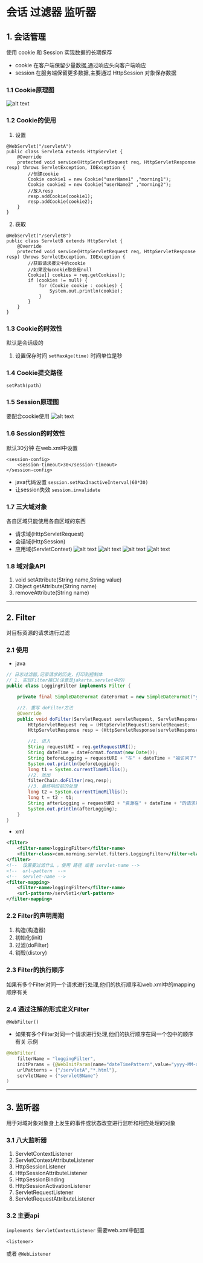 # 会话 过滤器 监听器
## 1. 会话管理
使用 cookie 和 Session 实现数据的长期保存
+ cookie 在客户端保留少量数据,通过响应头向客户端响应
+ session 在服务端保留更多数据,主要通过 HttpSession 对象保存数据
### 1.1 Cookie原理图
![alt text](image.png)
### 1.2 Cookie的使用
1. 设置
```
@WebServlet("/servletA")
public class ServletA extends HttpServlet {
    @Override
    protected void service(HttpServletRequest req, HttpServletResponse resp) throws ServletException, IOException {
        //创建cookie
        Cookie cookie1 = new Cookie("userName1" ,"morning1");
        Cookie cookie2 = new Cookie("userName2" ,"morning2");
        //放入resp
        resp.addCookie(cookie1);
        resp.addCookie(cookie2);
    }
}
```
2. 获取
```
@WebServlet("/servletB")
public class ServletB extends HttpServlet {
    @Override
    protected void service(HttpServletRequest req, HttpServletResponse resp) throws ServletException, IOException {
        //获取请求报文中的cookie
        //如果没有cookie那会是null
        Cookie[] cookies = req.getCookies();
        if (cookies != null) {
            for (Cookie cookie : cookies) {
                System.out.println(cookie);
            }
        }
    }
}
```

### 1.3 Cookie的时效性
默认是会话级的
1. 设置保存时间
`setMaxAge(time)`
时间单位是秒

### 1.4 Cookie提交路径
`setPath(path)`

### 1.5 Session原理图
要配合cookie使用
![alt text](image-1.png)

### 1.6 Session的时效性
默认30分钟
在web.xml中设置
```
<session-config>
    <session-timeout>30</session-timeout>
</session-config>
```
+ java代码设置
`session.setMaxInactiveInterval(60*30)`
+ 让session失效
`session.invalidate`

### 1.7 三大域对象
各自区域只能使用各自区域的东西
+ 请求域(HttpServletRequest)
+ 会话域(HttpSession)
+ 应用域(ServletContext)
![alt text](image-2.png)
![alt text](image-3.png)
![alt text](image-4.png)
![alt text](image-5.png)

### 1.8 域对象API
1. void setAttribute(String name,String value)
2. Object getAttribute(String name)
3. removeAttribute(String name)

***

## 2. Filter
对目标资源的请求进行过滤

### 2.1 使用
+ java
```java
// 日志过滤器,记录请求的历史，打印到控制体
// 1. 实现Filter接口(注意是jakarta.servlet中的)
public class LoggingFilter implements Filter {

    private final SimpleDateFormat dateFormat = new SimpleDateFormat("yyyy-MM-dd HH:mm:ss");

    //2. 重写 doFilter方法
    @Override
    public void doFilter(ServletRequest servletRequest, ServletResponse servletResponse, FilterChain filterChain) throws IOException, ServletException {
        HttpServletRequest req = (HttpServletRequest)servletRequest;
        HttpServletResponse resp = (HttpServletResponse)servletResponse; 

        //1. 进入
        String requestURI = req.getRequestURI();
        String dateTime = dateFormat.format(new Date());
        String beforeLogging = requestURI + "在" + dateTime + "被访问了";
        System.out.println(beforeLogging);
        long t1 = System.currentTimeMillis();
        //2. 放出
        filterChain.doFilter(req,resp);
        //3. 最终响应前的处理
        long t2 = System.currentTimeMillis();
        long t = t2 - t1;
        String afterLogging = requestURI + "资源在" + dateTime + "的请求耗时" + t + "ms";
        System.out.println(afterLogging);
    }
}
```
+ xml
```xml
<filter>
    <filter-name>loggingFilter</filter-name>
    <filter-class>com.morning.servlet.filters.LoggingFilter</filter-class>
</filter>
<!--  设置要过滤什么 ，使用 路径 或者 servlet-name -->
<!--  url-pattern  -->
<!--  servlet-name -->
<filter-mapping>
    <filter-name>loggingFilter</filter-name>
    <url-pattern>/servlet1</url-pattern>
</filter-mapping>
```

### 2.2 Filter的声明周期
1. 构造(构造器)
2. 初始化(init)
3. 过滤(doFilter)
4. 销毁(distory)

### 2.3 Filter的执行顺序
如果有多个Filter对同一个请求进行处理,他们的执行顺序和web.xml中的mapping顺序有关

### 2.4 通过注解的形式定义Filter
`@WebFilter()`
+ 如果有多个Filter对同一个请求进行处理,他们的执行顺序在同一个包中的顺序有关
示例
```java
@WebFilter(
    filterName = "loggingFilter",
    initParams = {@WebInitParam(name="dateTimePattern",value="yyyy-MM-dd HH:mm:ss")},
    urlPatterns = {"/servletA","*.html"},
    servletName = {"servletBName"}
)
```

***

## 3. 监听器
用于对域对象对象身上发生的事件或状态改变进行监听和相应处理的对象

### 3.1 八大监听器
1. ServletContextListener
2. ServletContextAttributeListener
3. HttpSessionListener
4. HttpSessionAttributeListener
5. HttpSessionBinding
6. HttpSessionActivationListener
7. ServletRequestListener
8. ServletRequestAttributeListener

### 3.2 主要api
`implements ServletContextListener`
需要web.xml中配置
```
<listener>
```
或者
`@WebListener`